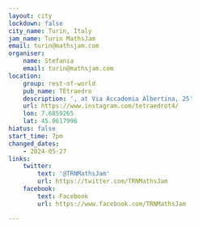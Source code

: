 ```yaml
---
layout: city
lockdown: false
city_name: Turin, Italy
jam_name: Turin MathsJam
email: turin@mathsjam.com
organiser:
    name: Stefania
    email: turin@mathsjam.com
location:
    group: rest-of-world
    pub_name: TÈtraedro
    description: ', at Via Accademia Albertina, 25'
    url: https://www.instagram.com/tetraedrot4/
    lon: 7.6859265
    lat: 45.0617996
hiatus: false
start_time: 7pm
changed_dates:
    - 2024-05-27
links:
    twitter:
        text: '@TRNMathsJam'
        url: https://twitter.com/TRNMathsJam
    facebook:
        text: Facebook
        url: https://www.facebook.com/TRNMathsJam

---
```


